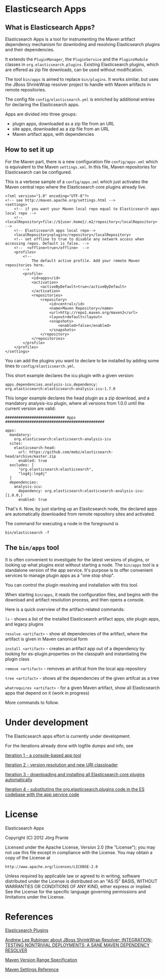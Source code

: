 Elasticsearch Apps
==================

What is Elasticsearch Apps?
---------------------------

Elasticsearch Apps is a tool for instrumenting the Maven artifact dependency mechanism for downloding and resolving Elasticsearch plugins and their dependencies. 

It extends the ``PluginManager``, the ``PluginService`` and the ``PluginsModule`` classes in ``org.elasticsearch.plugins``. Existing Elasticsearch plugins, which are offered as zip file downloads, can be used without modification.

The tool ``bin/apps`` is aimed to replace ``bin/plugins``. It works similar, but uses the JBoss ShrinkWrap resolver project to handle with Maven artifacts in remote repositories.

The config file ``config/elasticsearch.yml`` is enriched by additional entries for declaring the Elasticsearch apps.

Apps are divided into three groups:

- plugin apps, downloaded as a zip file from an URL
- site apps, downloaded as a zip file from an URL
- Maven artifact apps, with dependencies 


How to set it up
----------------

For the Maven part, there is a new configuration file ``config/apps.xml`` which is equivalent to the Maven ``settings.xml``. In this file, Maven repositories for Elasticsearch can be configured. 

This is a verbose sample of a ``config/apps.xml`` which just activates the Maven central repo where the Elasticsearch core plugins already live.

	<?xml version="1.0" encoding="UTF-8"?>
	<!-- see http://maven.apache.org/settings.html -->
	<settings>
		<!-- if you want your Maven local repo equal to Elasticsearch apps local repo -->
		<!-- <localRepository>file://${user.home}/.m2/repository</localRepository> -->
		<!-- Elasticsearch apps local repo-->
		<localRepository>plugins/repository</localRepository>
		<!-- set offline to true to disable any network access when accessing repos. Default is false. -->
		<!--  <offline>true</offline>  -->
		<profiles>
			<!-- 
				The default active profile. Add your remote Maven repositories here.
			-->
			<profile>
				<id>apps</id>
				<activation>
					<activeByDefault>true</activeByDefault>
				</activation>
				<repositories>
					<repository>
						<id>central</id>
						<name>Maven Repository</name>
						<url>http://repo1.maven.org/maven2</url>
						<layout>default</layout>
						<snapshots>
							<enabled>false</enabled>
						</snapshots>
					</repository>
				</repositories>
			</profile>    
		</profiles>	
	</settings>
	
You can add the plugins you want to declare to be installed by adding some lines to ``config/elasticsearch.yml``. 

This short example declares the icu plugin with a given version:

    apps.dependencies.analysis-icu.dependency: org.elasticsearch:elasticsearch-analysis-icu:1.7.0

This longer example declares the head plugin as a zip download, and a mandatory analysis-icu plugin, where all versions from 1.0.0 until the current version are valid:

	########################### Apps #############################################
	
	apps:
	  mandatory:
		org.elasticsearch:elasticsearch-analysis-icu
	  sites:
		elasticsearch-head:
		  url: https://github.com/mobz/elasticsearch-head/archive/master.zip
		  enabled: true
	  excludes: [
		  "org.elasticsearch:elasticsearch",      
		  "log4j:log4j"
	  ]
	  dependencies:
		analysis-icu:
		  dependency: org.elasticsearch:elasticsearch-analysis-icu:[1.0.0,)
		  enabled: true
	  
That's it. Now, by just starting up an Elasticsearch node, the declared apps are automatically downloaded from remote repository sites and activated.

The command for executing a node in the foreground is

    bin/elasticsearch -f


The ``bin/apps`` tool
---------------------

It is often convenient to investigate for the latest versions of plugins, or looking up what plugins exist without starting a node. The ``bin/apps`` tool is a standalone version of the app service. It's purpose is to offer convenient services to manage plugin apps as a "one stop shop".

You can control the plugin resolving and installation with this tool.

When starting ``bin/apps``, it reads the configuration files, and begins with the download and artifact resolution process, and then opens a console.

Here is a quick overview of the artifact-related commands:

``ls`` - shows a list of the installed Elasticsearch artifact apps, site plugin apps, and legacy plugins

``resolve <artifact>`` - show all dependencies of the artifact, where the artifact is given in Maven canonical form
	
``install <artifact>`` - creates an artifact app out of a dependency by looking for es-plugin.properties on the classpath and instantiating the plugin class
	
``remove <artifact>`` - removes an artifcat from the local app repository	
	
``tree <artifact>`` - shows all the dependencies of the given artifcat as a tree
	
``whatrequires <artifact>`` - for a given Maven artifact, show all Elasticsearch apps that depend on it (work in progress)

More commands to follow.

Under development
=================

The Elasticsearch apps effort is currently under development. 

For the iterations already done with logfile dumps and info, see

[Iteration 1 - a console-based app tool](elasticsearch-apps/wiki/Iteration-1)

[Iteration 2 - version resolution and new URI classloader](elasticsearch-apps/wiki/Iteration-2)

[Iteration 3 - downloading and installing all Elasticsearch core plugins automatically](elasticsearch-apps/wiki/Iteration-3)

[Iteration 4 - substituting the org.elasticsearch.plugins code in the ES codebase with the app service code](elasticsearch-apps/wiki/Iteration-4)


License
=======

Elasticsearch Apps

Copyright (C) 2012 Jörg Prante

Licensed under the Apache License, Version 2.0 (the "License");
you may not use this file except in compliance with the License.
You may obtain a copy of the License at

    http://www.apache.org/licenses/LICENSE-2.0

Unless required by applicable law or agreed to in writing, software
distributed under the License is distributed on an "AS IS" BASIS,
WITHOUT WARRANTIES OR CONDITIONS OF ANY KIND, either express or implied.
See the License for the specific language governing permissions and
limitations under the License.


References
==========

[Elasticsearch Plugins](http://www.elasticsearch.org/guide/reference/modules/plugins.html)

[Andrew Lee Rubinger about JBoss ShrinkWrap Resolver: INTEGRATION-TESTING NONTRIVIAL DEPLOYMENTS: A SANE MAVEN DEPENDENCY RESOLVER](http://exitcondition.alrubinger.com/2012/09/13/shrinkwrap-resolver-new-api/)

[Maven Version Range Specification](http://maven.apache.org/enforcer/enforcer-rules/versionRanges.html)

[Maven Settings Reference](http://maven.apache.org/settings.html)


